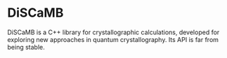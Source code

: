 # DiSCaMB
DiSCaMB is a C++ library for crystallographic calculations, developed for exploring new approaches in quantum crystallography.
Its API is far from being stable.
